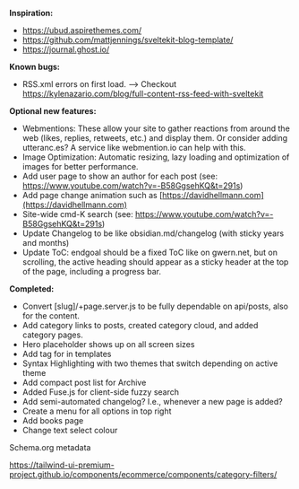 **Inspiration:**
- https://ubud.aspirethemes.com/
- https://github.com/mattjennings/sveltekit-blog-template/
- https://journal.ghost.io/

**Known bugs:**
- RSS.xml errors on first load. --> Checkout https://kylenazario.com/blog/full-content-rss-feed-with-sveltekit 

**Optional new features:**
- Webmentions: These allow your site to gather reactions from around the web (likes, replies, retweets, etc.) and display them. Or consider adding utteranc.es? A service like webmention.io can help with this.
- Image Optimization: Automatic resizing, lazy loading and optimization of images for better performance.
- Add user page to show an author for each post (see: https://www.youtube.com/watch?v=-B58GgsehKQ&t=291s)
- Add page change animation such as [https://davidhellmann.com](https://davidhellmann.com)
- Site-wide cmd-K search (see: https://www.youtube.com/watch?v=-B58GgsehKQ&t=291s)
- Update Changelog to be like obsidian.md/changelog (with sticky years and months)
- Update ToC: endgoal should be a fixed ToC like on gwern.net, but on scrolling, the active heading should appear as a sticky header at the top of the page, including a progress bar.

**Completed:**
- Convert [slug]/+page.server.js to be fully dependable on api/posts, also for the content.
- Add category links to posts, created category cloud, and added category pages.
- Hero placeholder shows up on all screen sizes
- Add <A> tag for in templates
- Syntax Highlighting with two themes that switch depending on active theme
- Add compact post list for Archive
- Added Fuse.js for client-side fuzzy search
- Add semi-automated changelog? I.e., whenever a new page is added?
- Create a menu for all options in top right 
- Add books page
- Change text select colour



Schema.org metadata

https://tailwind-ui-premium-project.github.io/components/ecommerce/components/category-filters/ 